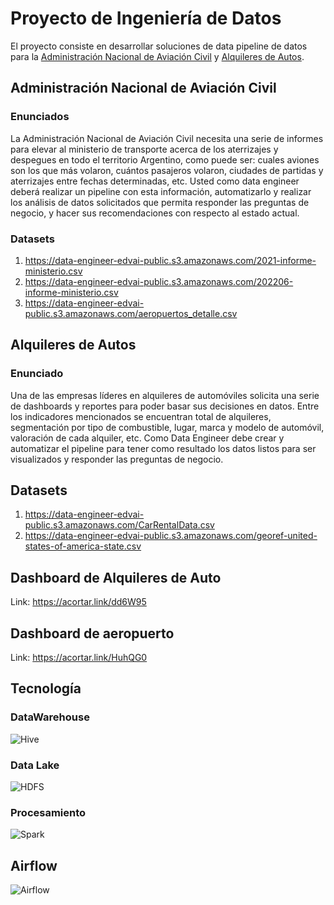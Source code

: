 # Proyecto de Ingeniería de Datos

El proyecto consiste en desarrollar soluciones de data pipeline de datos para la [Administración Nacional de Aviación Civil](https://pip.pypa.io/en/stable/) y [Alquileres de Autos](https://pip.pypa.io/en/stable/). 

## Administración Nacional de Aviación Civil
### Enunciados
La Administración Nacional de Aviación Civil necesita una serie de informes para elevar al
ministerio de transporte acerca de los aterrizajes y despegues en todo el territorio Argentino, como puede ser: cuales aviones son los que más volaron, cuántos pasajeros volaron, ciudades de partidas y aterrizajes entre fechas determinadas, etc. Usted como data engineer deberá realizar un pipeline con esta información, automatizarlo y realizar los análisis de datos solicitados que permita responder las preguntas de negocio, y
hacer sus recomendaciones con respecto al estado actual.

### Datasets 
1. https://data-engineer-edvai-public.s3.amazonaws.com/2021-informe-ministerio.csv 
2. https://data-engineer-edvai-public.s3.amazonaws.com/202206-informe-ministerio.csv
3. https://data-engineer-edvai-public.s3.amazonaws.com/aeropuertos_detalle.csv

## Alquileres de Autos 
### Enunciado 
Una de las empresas líderes en alquileres de automóviles solicita una serie de dashboards y reportes para poder basar sus decisiones en datos. Entre los indicadores mencionados se encuentran total de alquileres, segmentación por tipo de combustible, lugar, marca y modelo de
automóvil, valoración de cada alquiler, etc. Como Data Engineer debe crear y automatizar el pipeline para tener como resultado los datos
listos para ser visualizados y responder las preguntas de negocio.

## Datasets
1. https://data-engineer-edvai-public.s3.amazonaws.com/CarRentalData.csv
2. https://data-engineer-edvai-public.s3.amazonaws.com/georef-united-states-of-america-state.csv

## Dashboard de Alquileres de Auto 
Link: https://acortar.link/dd6W95

## Dashboard de aeropuerto
Link: https://acortar.link/HuhQG0

## Tecnología
### DataWarehouse
![Hive](https://hive.apache.org/images/hiveAcid.svg)
### Data Lake
![HDFS](https://hadoop.apache.org/docs/current/hadoop-project-dist/hadoop-hdfs/images/hdfs-logo.jpg)
### Procesamiento 
![Spark](https://upload.wikimedia.org/wikipedia/commons/e/ea/Spark-logo-192x100px.png)
## Airflow
![Airflow](https://static-00.iconduck.com/assets.00/airflow-icon-256x256-la90eetn.png)